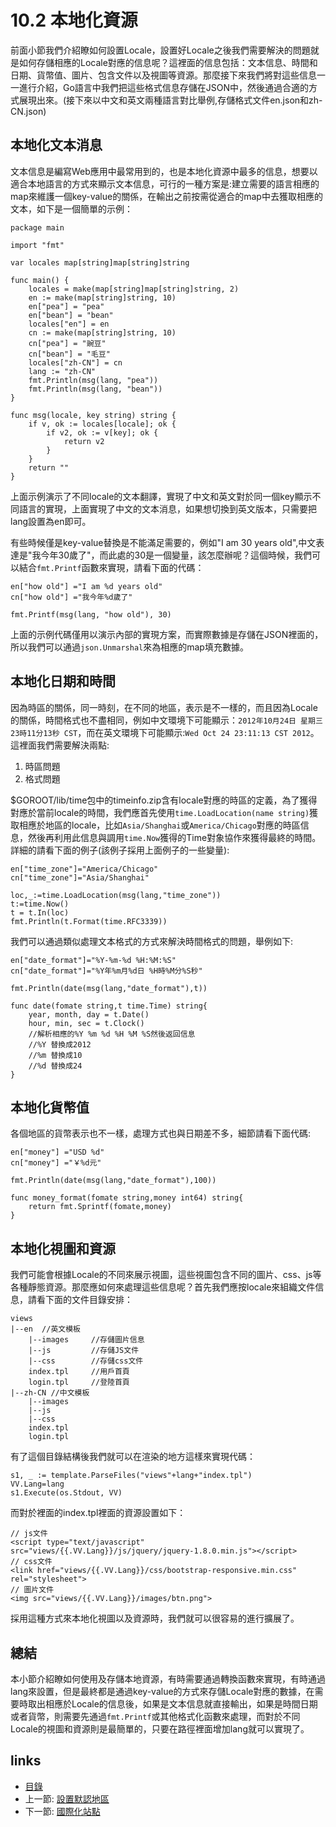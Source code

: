 <!-- {% raw %} -->
# 10.2 本地化資源
前面小節我們介紹瞭如何設置Locale，設置好Locale之後我們需要解決的問題就是如何存儲相應的Locale對應的信息呢？這裡面的信息包括：文本信息、時間和日期、貨幣值、圖片、包含文件以及視圖等資源。那麼接下來我們將對這些信息一一進行介紹，Go語言中我們把這些格式信息存儲在JSON中，然後通過合適的方式展現出來。(接下來以中文和英文兩種語言對比舉例,存儲格式文件en.json和zh-CN.json)
## 本地化文本消息
文本信息是編寫Web應用中最常用到的，也是本地化資源中最多的信息，想要以適合本地語言的方式來顯示文本信息，可行的一種方案是:建立需要的語言相應的map來維護一個key-value的關係，在輸出之前按需從適合的map中去獲取相應的文本，如下是一個簡單的示例：

	package main

	import "fmt"

	var locales map[string]map[string]string

	func main() {
		locales = make(map[string]map[string]string, 2)
		en := make(map[string]string, 10)
		en["pea"] = "pea"
		en["bean"] = "bean"
		locales["en"] = en
		cn := make(map[string]string, 10)
		cn["pea"] = "豌豆"
		cn["bean"] = "毛豆"
		locales["zh-CN"] = cn
		lang := "zh-CN"
		fmt.Println(msg(lang, "pea"))
		fmt.Println(msg(lang, "bean"))
	}

	func msg(locale, key string) string {
		if v, ok := locales[locale]; ok {
			if v2, ok := v[key]; ok {
				return v2
			}
		}
		return ""
	}


上面示例演示了不同locale的文本翻譯，實現了中文和英文對於同一個key顯示不同語言的實現，上面實現了中文的文本消息，如果想切換到英文版本，只需要把lang設置為en即可。

有些時候僅是key-value替換是不能滿足需要的，例如"I am 30 years old",中文表達是"我今年30歲了"，而此處的30是一個變量，該怎麼辦呢？這個時候，我們可以結合`fmt.Printf`函數來實現，請看下面的代碼：

	en["how old"] ="I am %d years old"
	cn["how old"] ="我今年%d歲了"

	fmt.Printf(msg(lang, "how old"), 30)

上面的示例代碼僅用以演示內部的實現方案，而實際數據是存儲在JSON裡面的，所以我們可以通過`json.Unmarshal`來為相應的map填充數據。

## 本地化日期和時間
因為時區的關係，同一時刻，在不同的地區，表示是不一樣的，而且因為Locale的關係，時間格式也不盡相同，例如中文環境下可能顯示：`2012年10月24日 星期三 23時11分13秒 CST`，而在英文環境下可能顯示:`Wed Oct 24 23:11:13 CST 2012`。這裡面我們需要解決兩點:

1. 時區問題
2. 格式問題

$GOROOT/lib/time包中的timeinfo.zip含有locale對應的時區的定義，為了獲得對應於當前locale的時間，我們應首先使用`time.LoadLocation(name string)`獲取相應於地區的locale，比如`Asia/Shanghai`或`America/Chicago`對應的時區信息，然後再利用此信息與調用`time.Now`獲得的Time對象協作來獲得最終的時間。詳細的請看下面的例子(該例子採用上面例子的一些變量):

	en["time_zone"]="America/Chicago"
	cn["time_zone"]="Asia/Shanghai"

	loc,_:=time.LoadLocation(msg(lang,"time_zone"))
	t:=time.Now()
	t = t.In(loc)
	fmt.Println(t.Format(time.RFC3339))

我們可以通過類似處理文本格式的方式來解決時間格式的問題，舉例如下:

	en["date_format"]="%Y-%m-%d %H:%M:%S"
	cn["date_format"]="%Y年%m月%d日 %H時%M分%S秒"

	fmt.Println(date(msg(lang,"date_format"),t))

	func date(fomate string,t time.Time) string{
		year, month, day = t.Date()
		hour, min, sec = t.Clock()
		//解析相應的%Y %m %d %H %M %S然後返回信息
		//%Y 替換成2012
		//%m 替換成10
		//%d 替換成24
	}

## 本地化貨幣值
各個地區的貨幣表示也不一樣，處理方式也與日期差不多，細節請看下面代碼:

	en["money"] ="USD %d"
	cn["money"] ="￥%d元"

	fmt.Println(date(msg(lang,"date_format"),100))

	func money_format(fomate string,money int64) string{
		return fmt.Sprintf(fomate,money)
	}


## 本地化視圖和資源
我們可能會根據Locale的不同來展示視圖，這些視圖包含不同的圖片、css、js等各種靜態資源。那麼應如何來處理這些信息呢？首先我們應按locale來組織文件信息，請看下面的文件目錄安排：

	views
	|--en  //英文模板
		|--images     //存儲圖片信息
		|--js         //存儲JS文件
		|--css        //存儲css文件
		index.tpl     //用戶首頁
		login.tpl     //登陸首頁
	|--zh-CN //中文模板
		|--images
		|--js
		|--css
		index.tpl
		login.tpl

有了這個目錄結構後我們就可以在渲染的地方這樣來實現代碼：


	s1, _ := template.ParseFiles("views"+lang+"index.tpl")
	VV.Lang=lang
	s1.Execute(os.Stdout, VV)

而對於裡面的index.tpl裡面的資源設置如下：

	// js文件
	<script type="text/javascript" src="views/{{.VV.Lang}}/js/jquery/jquery-1.8.0.min.js"></script>
	// css文件
	<link href="views/{{.VV.Lang}}/css/bootstrap-responsive.min.css" rel="stylesheet">
	// 圖片文件
	<img src="views/{{.VV.Lang}}/images/btn.png">

採用這種方式來本地化視圖以及資源時，我們就可以很容易的進行擴展了。

## 總結
本小節介紹瞭如何使用及存儲本地資源，有時需要通過轉換函數來實現，有時通過lang來設置，但是最終都是通過key-value的方式來存儲Locale對應的數據，在需要時取出相應於Locale的信息後，如果是文本信息就直接輸出，如果是時間日期或者貨幣，則需要先通過`fmt.Printf`或其他格式化函數來處理，而對於不同Locale的視圖和資源則是最簡單的，只要在路徑裡面增加lang就可以實現了。

## links
  * [目錄](<preface.md>)
  * 上一節: [設置默認地區](<10.1.md>)
  * 下一節: [國際化站點](<10.3.md>)
<!-- {% endraw %} -->
